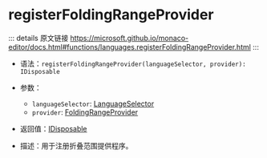 # registerFoldingRangeProvider
        
::: details 原文链接
https://microsoft.github.io/monaco-editor/docs.html#functions/languages.registerFoldingRangeProvider.html
:::

- 语法：`registerFoldingRangeProvider(languageSelector, provider): IDisposable`

- 参数：
  - `languageSelector`: [LanguageSelector](/api/languages/LanguageSelector.md)
  - `provider`: [FoldingRangeProvider](/api/languages/FoldingRangeProvider.md)

- 返回值：[IDisposable](/api/IDisposable.md)

- 描述：用于注册折叠范围提供程序。